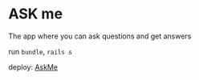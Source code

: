 # ASK me

The app where you can ask questions and get answers

run `bundle`, `rails s`

deploy: [AskMe](https://desolate-wave-43484.herokuapp.com/)

